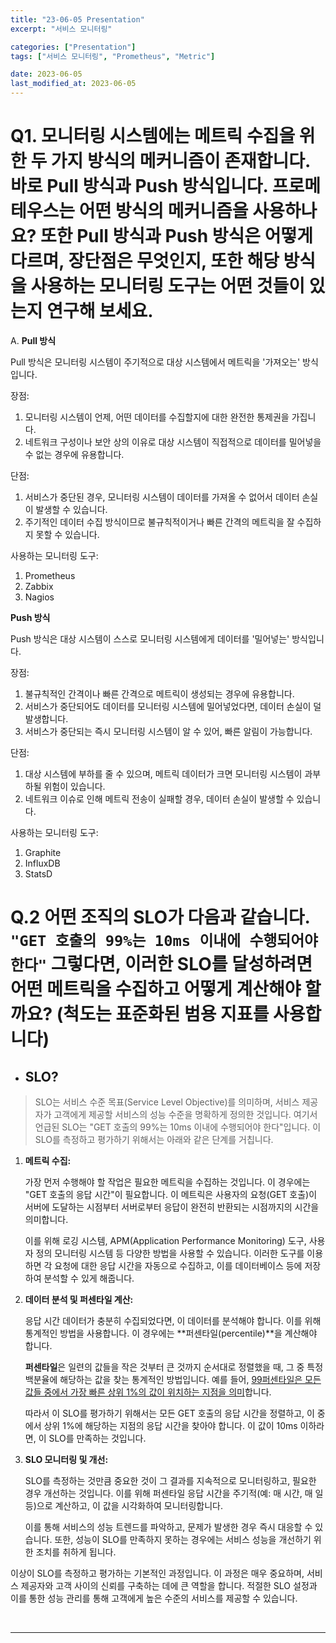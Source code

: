 ```yaml
---
title: "23-06-05 Presentation"
excerpt: "서비스 모니터링"

categories: ["Presentation"]
tags: ["서비스 모니터링", "Prometheus", "Metric"]

date: 2023-06-05
last_modified_at: 2023-06-05
---
```


# Q1. 모니터링 시스템에는 메트릭 수집을 위한 두 가지 방식의 메커니즘이 존재합니다. 바로 Pull 방식과 Push 방식입니다. 프로메테우스는 어떤 방식의 메커니즘을 사용하나요? 또한 Pull 방식과 Push 방식은 어떻게 다르며, 장단점은 무엇인지, 또한 해당 방식을 사용하는 모니터링 도구는 어떤 것들이 있는지 연구해 보세요.

A. **Pull 방식**

Pull 방식은 모니터링 시스템이 주기적으로 대상 시스템에서 메트릭을 '가져오는' 방식입니다.



장점:

1. 모니터링 시스템이 언제, 어떤 데이터를 수집할지에 대한 완전한 통제권을 가집니다.
2. 네트워크 구성이나 보안 상의 이유로 대상 시스템이 직접적으로 데이터를 밀어넣을 수 없는 경우에 유용합니다.

단점:

1. 서비스가 중단된 경우, 모니터링 시스템이 데이터를 가져올 수 없어서 데이터 손실이 발생할 수 있습니다.
2. 주기적인 데이터 수집 방식이므로 불규칙적이거나 빠른 간격의 메트릭을 잘 수집하지 못할 수 있습니다.



사용하는 모니터링 도구:

1. Prometheus
2. Zabbix
3. Nagios



**Push 방식**

Push 방식은 대상 시스템이 스스로 모니터링 시스템에게 데이터를 '밀어넣는' 방식입니다.



장점:

1. 불규칙적인 간격이나 빠른 간격으로 메트릭이 생성되는 경우에 유용합니다.
2. 서비스가 중단되어도 데이터를 모니터링 시스템에 밀어넣었다면, 데이터 손실이 덜 발생합니다.
3. 서비스가 중단되는 즉시 모니터링 시스템이 알 수 있어, 빠른 알림이 가능합니다.

단점:

1. 대상 시스템에 부하를 줄 수 있으며, 메트릭 데이터가 크면 모니터링 시스템이 과부하될 위험이 있습니다.
2. 네트워크 이슈로 인해 메트릭 전송이 실패할 경우, 데이터 손실이 발생할 수 있습니다.



사용하는 모니터링 도구:

1. Graphite
2. InfluxDB
3. StatsD

# Q.2 어떤 조직의 SLO가 다음과 같습니다. `"GET 호출의 99%는 10ms 이내에 수행되어야 한다"` 그렇다면, 이러한 SLO를 달성하려면 어떤 메트릭을 수집하고 어떻게 계산해야 할까요? (척도는 표준화된 범용 지표를 사용합니다)

- ## SLO?

> SLO는 서비스 수준 목표(Service Level Objective)를 의미하며, 서비스 제공자가 고객에게 제공할 서비스의 성능 수준을 명확하게 정의한 것입니다. 여기서 언급된 SLO는 "GET 호출의 99%는 10ms 이내에 수행되어야 한다"입니다. 이 SLO를 측정하고 평가하기 위해서는 아래와 같은 단계를 거칩니다.

1. **메트릭 수집:**

   가장 먼저 수행해야 할 작업은 필요한 메트릭을 수집하는 것입니다. 이 경우에는 "GET 호출의 응답 시간"이 필요합니다. 이 메트릭은 사용자의 요청(GET 호출)이 서버에 도달하는 시점부터 서버로부터 응답이 완전히 반환되는 시점까지의 시간을 의미합니다.

   이를 위해 로깅 시스템, APM(Application Performance Monitoring) 도구, 사용자 정의 모니터링 시스템 등 다양한 방법을 사용할 수 있습니다. 이러한 도구를 이용하면 각 요청에 대한 응답 시간을 자동으로 수집하고, 이를 데이터베이스 등에 저장하여 분석할 수 있게 해줍니다.

2. **데이터 분석 및 퍼센타일 계산:**

   응답 시간 데이터가 충분히 수집되었다면, 이 데이터를 분석해야 합니다. 이를 위해 통계적인 방법을 사용합니다. 이 경우에는 **퍼센타일(percentile)**을 계산해야 합니다.

   **퍼센타일**은 일련의 값들을 작은 것부터 큰 것까지 순서대로 정렬했을 때, 그 중 특정 백분율에 해당하는 값을 찾는 통계적인 방법입니다. 예를 들어, <u>99퍼센타일은 모든 값들 중에서 가장 빠른 상위 1%의 값이 위치하는 지점을 의미</u>합니다.

   따라서 이 SLO를 평가하기 위해서는 모든 GET 호출의 응답 시간을 정렬하고, 이 중에서 상위 1%에 해당하는 지점의 응답 시간을 찾아야 합니다. 이 값이 10ms 이하라면, 이 SLO를 만족하는 것입니다.

3. **SLO 모니터링 및 개선:**

   SLO를 측정하는 것만큼 중요한 것이 그 결과를 지속적으로 모니터링하고, 필요한 경우 개선하는 것입니다. 이를 위해 퍼센타일 응답 시간을 주기적(예: 매 시간, 매 일 등)으로 계산하고, 이 값을 시각화하여 모니터링합니다.

   이를 통해 서비스의 성능 트렌드를 파악하고, 문제가 발생한 경우 즉시 대응할 수 있습니다. 또한, 성능이 SLO를 만족하지 못하는 경우에는 서비스 성능을 개선하기 위한 조치를 취하게 됩니다.

이상이 SLO를 측정하고 평가하는 기본적인 과정입니다. 이 과정은 매우 중요하며, 서비스 제공자와 고객 사이의 신뢰를 구축하는 데에 큰 역할을 합니다. 적절한 SLO 설정과 이를 통한 성능 관리를 통해 고객에게 높은 수준의 서비스를 제공할 수 있습니다.

<br>

---

<br>
